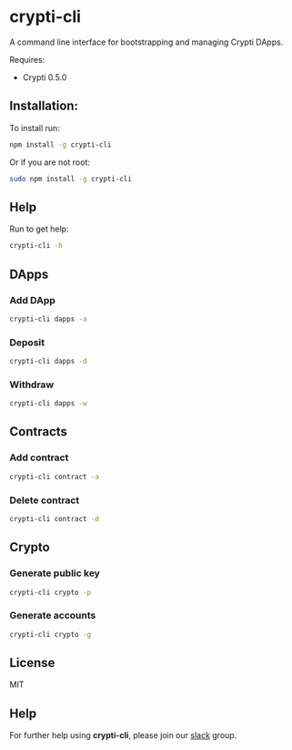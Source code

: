# crypti-cli

A command line interface for bootstrapping and managing Crypti DApps.

Requires:

* Crypti 0.5.0

## Installation:

To install run:

```sh
npm install -g crypti-cli
```

Or if you are not root:

```sh
sudo npm install -g crypti-cli
```

## Help

Run to get help:

```sh
crypti-cli -h
```

## DApps

### Add DApp

```sh
crypti-cli dapps -a
```

### Deposit

```sh
crypti-cli dapps -d
```

### Withdraw

```sh
crypti-cli dapps -w
```

## Contracts

### Add contract

```sh
crypti-cli contract -a
```

### Delete contract

```sh
crypti-cli contract -d
```

## Crypto

### Generate public key

```sh
crypti-cli crypto -p
```

### Generate accounts

```sh
crypti-cli crypto -g
```

## License 

MIT

## Help

For further help using **crypti-cli**, please join our [slack](http://slack.crypti.me) group.
